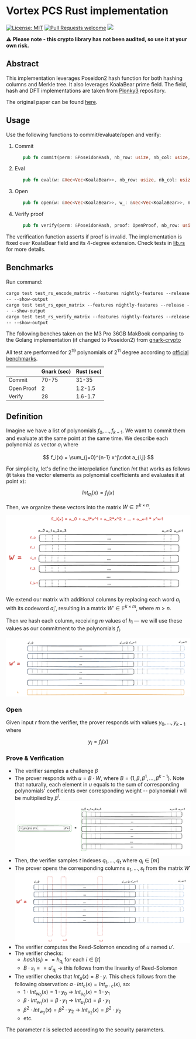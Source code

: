 # Vortex PCS Rust implementation

[![License: MIT](https://img.shields.io/badge/License-MIT-yellow.svg)](https://opensource.org/licenses/MIT)
[![Pull Requests welcome](https://img.shields.io/badge/PRs-welcome-ff69b4.svg?style=flat-square)](https://github.com/distributed-lab/vortex-rs/issues)
<a href="https://github.com/distributed-lab/vortex-rs">
<img src="https://img.shields.io/github/stars/distributed-lab/vortex-rs?style=social"/>
</a>

⚠️ __Please note - this crypto library has not been audited, so use it at your own risk.__

## Abstract

This implementation leverages Poseidon2 hash function for both hashing columns and Merkle tree. It also leverages
KoalaBear prime field. The field, hash and DFT implementations are taken
from [Plonky3](https://github.com/Plonky3/Plonky3) repository.

The original paper can be found [here](https://eprint.iacr.org/2024/185).

## Usage

Use the following functions to commit/evaluate/open and verify:

1. Commit
   ```rust
      pub fn commit(perm: &PoseidonHash, nb_row: usize, nb_col: usize, w: Vec<Vec<KoalaBear>>) -> (MerkleTree, Vec<Vec<KoalaBear>>)
    ```
2. Eval
   ```rust
      pub fn eval(w: &Vec<Vec<KoalaBear>>, nb_row: usize, nb_col: usize, coin: KoalaBearExt) -> Vec<KoalaBearExt>
    ```
3. Open
   ```rust
      pub fn open(w: &Vec<Vec<KoalaBear>>, w_: &Vec<Vec<KoalaBear>>, nb_row: usize, nb_col: usize, mt: &MerkleTree, beta: KoalaBearExt, column_ids: Vec<usize>) -> OpenProof
    ```
4. Verify proof
   ```rust
      pub fn verify(perm: &PoseidonHash, proof: OpenProof, nb_row: usize, nb_col: usize, root: Digest, y: Vec<KoalaBearExt>, coin: KoalaBearExt)
    ```

The verification function asserts if proof is invalid. The implementation is fixed over KoalaBear field and its
4-degree extension. Check tests in [lib.rs](./src/lib.rs) for more details.

## Benchmarks

Run command:

```shell
cargo test test_rs_encode_matrix --features nightly-features --release -- --show-output
cargo test test_rs_open_matrix --features nightly-features --release -- --show-output
cargo test test_rs_verify_matrix --features nightly-features --release -- --show-output
```

The following benches taken on the M3 Pro 36GB MakBook comparing to the Golang implementation (if changed
to Poseidon2)
from [gnark-crypto](https://github.com/Consensys/gnark-crypto/blob/master/field/koalabear/vortex/prover_test.go#L232)

All test are performed for $2^{19}$ polynomials of $2^{11}$ degree according
to [official benchmarks](https://hackmd.io/@YaoGalteland/SJ1WmzgTJg).

|            | Gnark (sec) | Rust (sec) |
|------------|-------------|------------|
| Commit     | 70-75       | 31-35      |
| Open Proof | 2           | 1.2-1.5    |
| Verify     | 28          | 1.6-1.7    |

## Definition

Imagine we have a list of polynomials $f_0,\dots,f_{k-1}$. We want to commit them and evaluate at the same point at the
same time. We describe each polynomial as vector $a_i$ where

$$
f_i(x) = \sum_{j=0}^{n-1} x^j\cdot a_{i,j}
$$

For simplicity, let's define the interpolation function $Int$ that works as follows (it takes the vector elements as
polynomial coefficients and evaluates it at point $x$):

$$
Int_{a_i}(x) = f_i(x)
$$

Then, we organize these vectors into the matrix $W \in \mathbb{F}^{k\times n}$.

![](./assets/vortex1.png)

We extend our matrix with additional columns by replacing each word $a_i$ with its codeword $a_i'$,
resulting in a matrix $W' \in \mathbb{F}^{k\times m}$, where $m > n$.

Then we hash each column, receiving $m$ values of $h_i$ — we will use these values as our commitment to the polynomials
$f_i$.

![](./assets/vortex1_5.png)

### Open

Given input $r$ from the verifier, the prover responds with values $y_0,\dots,y_{k-1}$ where

$$
y_i = f_i(x)
$$

### Prove & Verification

* The verifier samples a challenge $\beta$
* The prover responds with $u = B\cdot W$, where $B = (1, \beta, \beta^1,\dots,\beta^{k-1})$. Note that naturally, each
  element in $u$ equals to the sum of corresponding polynomials' coefficients over corresponding weight -- polynomial
  $i$ will be multiplied by $\beta^i$.
  ![](./assets/vortex2.png)
* Then, the verifier samples $t$ indexes $q_1,\dots,q_t$ where $q_i \in [m]$
* The prover opens the corresponding columns $s_1,\dots,s_t$ from the matrix $W'$
  ![](./assets/vortex3.png)
* The verifier computes the Reed-Solomon encoding of $u$ named $u'$.
* The verifier checks:
    * $hash(s_i) == h_{q_i}$ for each $i\in [t]$
    * $B\cdot s_i == u'_{q_i}$ → this follows from the linearity of Reed-Solomon
* The verifier checks that $Int_u(x) = B\cdot y$. This check follows from the following observation: $a\cdot Int_c(x) =
  Int_{a\cdot c}(x)$, so:
    * $1 \cdot Int_{w_0}(x) = 1 \cdot y_0$ → $Int_{u_0}(x) = 1 \cdot y_1$
    * $\beta \cdot Int_{w_1}(x) = \beta \cdot y_1$ → $Int_{u_1}(x) = \beta \cdot y_1$
    * $\beta^2 \cdot Int_{w_2}(x) = \beta^2 \cdot y_2$ → $Int_{u_2}(x) = \beta^2 \cdot y_2$
    * etc.

The parameter $t$ is selected according to the security parameters.